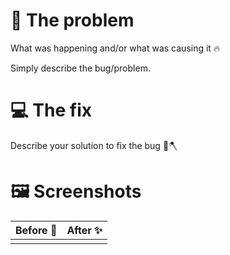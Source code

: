 # 🐞 The problem

What was happening and/or what was causing it 🔥

Simply describe the bug/problem.

# 💻 The fix

Describe your solution to fix the bug 🐛🪓

# 🖼 Screenshots

| Before 🐛 | After ✨ |
| --------- | -------- |
|           |          |
